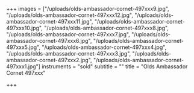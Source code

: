 +++
images = ["/uploads/olds-ambassador-cornet-497xxx9.jpg", "/uploads/olds-ambassador-cornet-497xxx12.jpg", "/uploads/olds-ambassador-cornet-497xxx11.jpg", "/uploads/olds-ambassador-cornet-497xxx10.jpg", "/uploads/olds-ambassador-cornet-497xxx8.jpg", "/uploads/olds-ambassador-cornet-497xxx7.jpg", "/uploads/olds-ambassador-cornet-497xxx6.jpg", "/uploads/olds-ambassador-cornet-497xxx5.jpg", "/uploads/olds-ambassador-cornet-497xxx4.jpg", "/uploads/olds-ambassador-cornet-497xxx3.jpg", "/uploads/olds-ambassador-cornet-497xxx2.jpg", "/uploads/olds-ambassador-cornet-497xxx1.jpg"]
instruments = "sold"
subtitle = ""
title = "Olds Ambassador Cornet 497xxx"

+++
